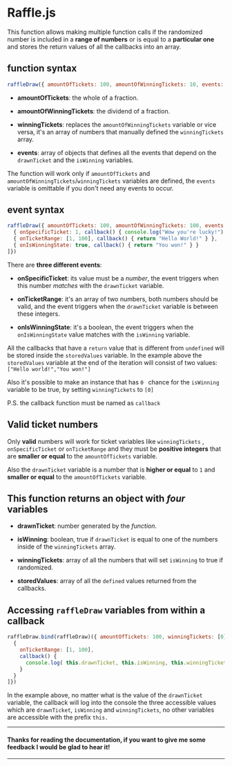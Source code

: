 # Raffle.js
This function allows making multiple function calls if the randomized number is included in a **range of numbers** or is equal to a **particular one** and stores the return values of all the callbacks into an array.

##  function syntax
```js
raffleDraw({ amountOfTickets: 100, amountOfWinningTickets: 10, events: [] })
```
* **amountOfTickets**: the whole of a fraction.

* **amountOfWinningTickets**: the dividend of a fraction.

* **winningTickets**: replaces the `amountOfWinningTickets` variable or vice versa, it's an array of numbers that manually defined the `winningTickets` array.

* **events**: array of objects that defines all the events that depend on the `drawnTicket` and the `isWinning` variables.

The function will work only if `amountOfTickets` and `amountOfWinningTickets`/`winningTickets` variables are defined, the `events` variable is omittable if you don't need any events to occur.
## event syntax
```js
raffleDraw({ amountOfTickets: 100, amountOfWinningTickets: 100, events: [
  { onSpecificTicket: 1, callback() { console.log("Wow you're lucky!") } },
  { onTicketRange: [1, 100], callback() { return "Hello World!" } },
  { onIsWinningState: true, callback() { return "You won!" } }
]})
```
There are **three different events**:
* **onSpecificTicket**: its value must be a *number*, the event triggers when this number *matches* with the `drawnTicket` variable.

* **onTicketRange**: it's an array of two numbers, both numbers should be valid, and the event triggers when the `drawnTicket` variable is between these integers.

* **onIsWinningState**: it's a boolean, the event triggers when the `onIsWinningState` value matches with the `isWinning` variable.

All the callbacks that have a `return` value that is different from `undefined` will be stored inside the `storedValues` variable. In the example above the `storedValues` variable at the end of the iteration will consist of two values: `["Hello world!","You won!"]`

Also it's possible to make an instance that has `0 ` chance for the `isWinning` variable to be true, by setting `winningTickets` to `[0]`

P.S. the callback function must be named as `callback`

## Valid ticket numbers
Only **valid** numbers will work for ticket variables like `winningTickets` , `onSpecificTicket` or `onTicketRange`
and they must be **positive integers** that are **smaller or equal** to the `amountOfTickets` variable.

Also the `drawnTicket` variable is a number that is **higher or equal** to `1` and **smaller or equal** to the `amountOfTickets` variable.

## This function returns an object with *four* variables
*  **drawnTicket**: number generated by the *function*.

* **isWinning**: boolean, true if `drawnTicket` is equal to one of the numbers inside of the `winningTickets` array.

* **winningTickets**: array of all the numbers that will set `isWinning` to true if randomized.

* **storedValues**: array of all the `defined` values returned from the callbacks.

## Accessing `raffleDraw` variables from within a callback
```js
raffleDraw.bind(raffleDraw)({ amountOfTickets: 100, winningTickets: [0], events: [
  { 
    onTicketRange: [1, 100], 
    callback() { 
      console.log( this.drawnTicket, this.isWinning, this.winningTickets );
    } 
  }
]})
```
In the example above, no matter what is the value of the `drawnTicket` variable, the callback will log into the console the three accessible values which are `drawnTicket`, `isWinning` and `winningTickets`, no other variables are accessible with the prefix `this.`

---
#### Thanks for reading the documentation, if you want to give me some feedback I would be glad to hear it!
---
